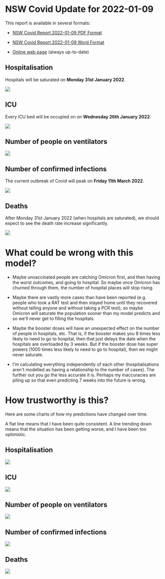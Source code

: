 # NSW Covid Update for 2022-01-09

This report is available in several formats:

- [NSW Covid Report 2022-01-09 PDF Format](https://github.com/solresol/yet-another-pandemic-prediction/raw/main/output/2022-01-09/nsw-covid-report-2022-01-09.pdf)

- [NSW Covid Report 2022-01-09 Word Format](https://github.com/solresol/yet-another-pandemic-prediction/raw/main/output/2022-01-09/nsw-covid-report-2022-01-09.docx)

- [Online web page](https://github.com/solresol/yet-another-pandemic-prediction/tree/main/output/README.md) (always up-to-date)


## Hospitalisation

Hospitals will be saturated on **Monday 31st January 2022**.

![](2022-01-09/hospitalisation.png)

## ICU

Every ICU bed will be occupied on on **Wednesday 26th January 2022**.


![](2022-01-09/icu.png)

## Number of people on ventilators

![](2022-01-09/ventilators.png)

## Number of confirmed infections

The current outbreak of Covid will peak on **Friday 11th March 2022**.

![](2022-01-09/infection.png)

## Deaths

After Monday 31st January 2022 (when hospitals are saturated), we should expect to see the death rate increase significantly.


![](2022-01-09/deaths.png)


# What could be wrong with this model?

- Maybe unvaccinated people are catching Omicron first, and then having the worst outcomes, and going to hospital. So maybe once Omicron has churned through them, the number of hospital places will stop rising.

- Maybe there are vastly more cases than have been reported (e.g. people who took a RAT test and then stayed home until they recovered without telling anyone and without taking a PCR test); so maybe Omicron will saturate the population sooner than my model predicts and so we'll never get to filling the hospitals.

- Maybe the booster doses will have an unexpected effect on the number of people in hospitals, etc. That is, if the booster makes you 8 times less likely to need to go to hospital, then that just delays the date when the hospitals are overloaded by 3 weeks. But if the booster dose has super powers (1000 times less likely to need to go to hospital), then we might never saturate.

- I'm calculating everything independently of each other (hospitalisations aren't modelled as having a relationship to the number of cases). The further out you go the less accurate it is. Perhaps my inaccuracies are piling up so that even predicting 7 weeks into the future is wrong.

# How trustworthy is this?

Here are some charts of how my predictions have changed over time.

A flat line means that I have been quite consistent. A line trending down means that the situation
has been getting worse, and I have been too optimistic.

## Hospitalisation

![](2022-01-09/historical/hospitalisation.png)

## ICU

![](2022-01-09/historical/icu.png)

## Number of people on ventilators

![](2022-01-09/historical/ventilators.png)

## Number of confirmed infections

![](2022-01-09/historical/infection.png)

## Deaths

![](2022-01-09/historical/deaths.png)

